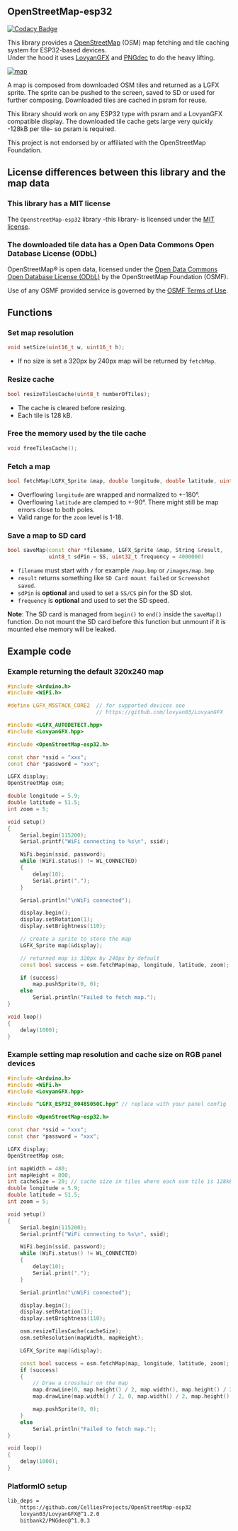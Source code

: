## OpenStreetMap-esp32

[![Codacy Badge](https://app.codacy.com/project/badge/Grade/0961fc2320cd495a9411eb391d5791ca)](https://app.codacy.com/gh/CelliesProjects/OpenStreetMap-esp32/dashboard?utm_source=gh&utm_medium=referral&utm_content=&utm_campaign=Badge_grade)

This library provides a [OpenStreetMap](https://www.openstreetmap.org/) (OSM) map fetching and tile caching system for ESP32-based devices.  
Under the hood it uses [LovyanGFX](https://github.com/lovyan03/LovyanGFX) and [PNGdec](https://github.com/bitbank2/PNGdec) to do the heavy lifting.

[![map](https://github.com/user-attachments/assets/39a7f287-c59d-4365-888a-d4c3f77a1dd1 "Click to visit OpenStreetMap.org")](https://www.openstreetmap.org/)

A map is composed from downloaded OSM tiles and returned as a LGFX sprite.
The sprite can be pushed to the screen, saved to SD or used for further composing.
Downloaded tiles are cached in psram for reuse.

This library should work on any ESP32 type with psram and a LovyanGFX compatible display.
The downloaded tile cache gets large very quickly -128kB per tile- so psram is required.

This project is not endorsed by or affiliated with the OpenStreetMap Foundation.

## License differences between this library and the map data

### This library has a MIT license

The `OpenstreetMap-esp32` library -this library- is licensed under the [MIT license](/LICENSE).

### The downloaded tile data has a Open Data Commons Open Database License (ODbL)

OpenStreetMap® is open data, licensed under the [Open Data Commons Open Database License (ODbL)](https://opendatacommons.org/licenses/odbl/) by the OpenStreetMap Foundation (OSMF).

Use of any OSMF provided service is governed by the [OSMF Terms of Use](https://osmfoundation.org/wiki/Terms_of_Use).

## Functions

### Set map resolution

```c++
void setSize(uint16_t w, uint16_t h);
```

- If no size is set a 320px by 240px map will be returned by `fetchMap`.

### Resize cache

```c++
bool resizeTilesCache(uint8_t numberOfTiles); 
```

- The cache is cleared before resizing.
- Each tile is 128 kB.

### Free the memory used by the tile cache

```c++
void freeTilesCache();
```

### Fetch a map

```c++
bool fetchMap(LGFX_Sprite &map, double longitude, double latitude, uint8_t zoom);
```

- Overflowing `longitude` are wrapped and normalized to +-180°.
- Overflowing `latitude` are clamped to +-90°. There might still be map errors close to both poles.
- Valid range for the `zoom` level is 1-18.

### Save a map to SD card

```c++
bool saveMap(const char *filename, LGFX_Sprite &map, String &result, 
             uint8_t sdPin = SS, uint32_t frequency = 4000000)
```

- `filename` must start with `/` for example `/map.bmp` or `/images/map.bmp`
- `result` returns something like `SD Card mount failed` or `Screenshot saved`.
- `sdPin` is **optional** and used to set a `SS/CS` pin for the SD slot.
- `frequency` is **optional** and used to set the SD speed.

**Note**: The SD card is managed from `begin()` to `end()` inside the `saveMap()` function.
Do not mount the SD card before this function but unmount if it is mounted else memory will be leaked.

## Example code

### Example returning the default 320x240 map

```c++
#include <Arduino.h>
#include <WiFi.h>

#define LGFX_M5STACK_CORE2  // for supported devices see 
                            // https://github.com/lovyan03/LovyanGFX

#include <LGFX_AUTODETECT.hpp>
#include <LovyanGFX.hpp>

#include <OpenStreetMap-esp32.h>

const char *ssid = "xxx";
const char *password = "xxx";

LGFX display;
OpenStreetMap osm;

double longitude = 5.9;
double latitude = 51.5;
int zoom = 5;

void setup()
{
    Serial.begin(115200);
    Serial.printf("WiFi connecting to %s\n", ssid);

    WiFi.begin(ssid, password);
    while (WiFi.status() != WL_CONNECTED)
    {
        delay(10);
        Serial.print(".");
    }

    Serial.println("\nWiFi connected");

    display.begin();
    display.setRotation(1);
    display.setBrightness(110);

    // create a sprite to store the map
    LGFX_Sprite map(&display); 

    // returned map is 320px by 240px by default
    const bool success = osm.fetchMap(map, longitude, latitude, zoom);

    if (success)
        map.pushSprite(0, 0);
    else
        Serial.println("Failed to fetch map.");
}

void loop()
{
    delay(1000);
}
```

### Example setting map resolution and cache size on RGB panel devices

```c++
#include <Arduino.h>
#include <WiFi.h>
#include <LovyanGFX.hpp>

#include "LGFX_ESP32_8048S050C.hpp" // replace with your panel config

#include <OpenStreetMap-esp32.h>

const char *ssid = "xxx";
const char *password = "xxx";

LGFX display;
OpenStreetMap osm;

int mapWidth = 480;
int mapHeight = 800;
int cacheSize = 20; // cache size in tiles where each osm tile is 128kB
double longitude = 5.9;
double latitude = 51.5;
int zoom = 5;

void setup()
{
    Serial.begin(115200);
    Serial.printf("WiFi connecting to %s\n", ssid);

    WiFi.begin(ssid, password);
    while (WiFi.status() != WL_CONNECTED)
    {
        delay(10);
        Serial.print(".");
    }

    Serial.println("\nWiFi connected");

    display.begin();
    display.setRotation(1);
    display.setBrightness(110);

    osm.resizeTilesCache(cacheSize);
    osm.setResolution(mapWidth, mapHeight);

    LGFX_Sprite map(&display);

    const bool success = osm.fetchMap(map, longitude, latitude, zoom);
    if (success)
    {
        // Draw a crosshair on the map
        map.drawLine(0, map.height() / 2, map.width(), map.height() / 2, 0);
        map.drawLine(map.width() / 2, 0, map.width() / 2, map.height(), 0);

        map.pushSprite(0, 0);
    }
    else
        Serial.println("Failed to fetch map.");
}

void loop()
{
    delay(1000);
}
```

### PlatformIO setup

```bash
lib_deps =
    https://github.com/CelliesProjects/OpenStreetMap-esp32
    lovyan03/LovyanGFX@^1.2.0
    bitbank2/PNGdec@^1.0.3  
```
